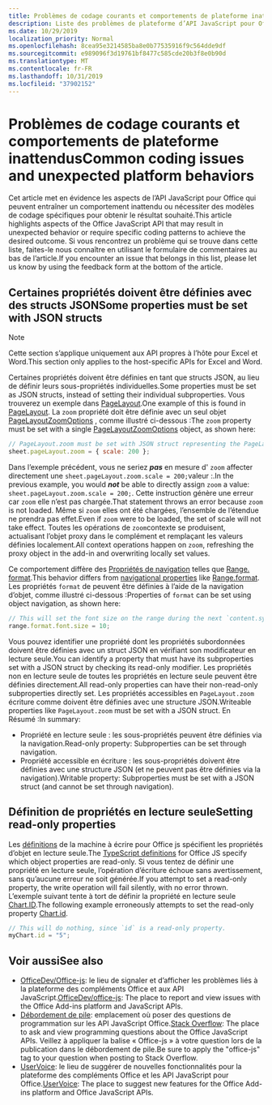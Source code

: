 ```yaml
---
title: Problèmes de codage courants et comportements de plateforme inattendus
description: Liste des problèmes de plateforme d’API JavaScript pour Office fréquemment rencontrés par les développeurs.
ms.date: 10/29/2019
localization_priority: Normal
ms.openlocfilehash: 8cea95e3214585ba8e0b77535916f9c564dde9df
ms.sourcegitcommit: e989096f3d19761bf8477c585cde20b3f8e0b90d
ms.translationtype: MT
ms.contentlocale: fr-FR
ms.lasthandoff: 10/31/2019
ms.locfileid: "37902152"
---
```

# <a name="common-coding-issues-and-unexpected-platform-behaviors"></a><span data-ttu-id="ec385-103">Problèmes de codage courants et comportements de plateforme inattendus</span><span class="sxs-lookup"><span data-stu-id="ec385-103">Common coding issues and unexpected platform behaviors</span></span>

<span data-ttu-id="ec385-104">Cet article met en évidence les aspects de l’API JavaScript pour Office qui peuvent entraîner un comportement inattendu ou nécessiter des modèles de codage spécifiques pour obtenir le résultat souhaité.</span><span class="sxs-lookup"><span data-stu-id="ec385-104">This article highlights aspects of the Office JavaScript API that may result in unexpected behavior or require specific coding patterns to achieve the desired outcome.</span></span> <span data-ttu-id="ec385-105">Si vous rencontrez un problème qui se trouve dans cette liste, faites-le nous connaître en utilisant le formulaire de commentaires au bas de l’article.</span><span class="sxs-lookup"><span data-stu-id="ec385-105">If you encounter an issue that belongs in this list, please let us know by using the feedback form at the bottom of the article.</span></span>

## <a name="some-properties-must-be-set-with-json-structs"></a><span data-ttu-id="ec385-106">Certaines propriétés doivent être définies avec des structs JSON</span><span class="sxs-lookup"><span data-stu-id="ec385-106">Some properties must be set with JSON structs</span></span>

> [!NOTE]
> <span data-ttu-id="ec385-107">Cette section s’applique uniquement aux API propres à l’hôte pour Excel et Word.</span><span class="sxs-lookup"><span data-stu-id="ec385-107">This section only applies to the host-specific APIs for Excel and Word.</span></span>

<span data-ttu-id="ec385-108">Certaines propriétés doivent être définies en tant que structs JSON, au lieu de définir leurs sous-propriétés individuelles.</span><span class="sxs-lookup"><span data-stu-id="ec385-108">Some properties must be set as JSON structs, instead of setting their individual subproperties.</span></span> <span data-ttu-id="ec385-109">Vous trouverez un exemple dans [PageLayout](/javascript/api/excel/excel.pagelayout).</span><span class="sxs-lookup"><span data-stu-id="ec385-109">One example of this is found in [PageLayout](/javascript/api/excel/excel.pagelayout).</span></span> <span data-ttu-id="ec385-110">La `zoom` propriété doit être définie avec un seul objet [PageLayoutZoomOptions](/javascript/api/excel/excel.pagelayoutzoomoptions) , comme illustré ci-dessous :</span><span class="sxs-lookup"><span data-stu-id="ec385-110">The `zoom` property must be set with a single [PageLayoutZoomOptions](/javascript/api/excel/excel.pagelayoutzoomoptions) object, as shown here:</span></span>

```js
// PageLayout.zoom must be set with JSON struct representing the PageLayoutZoomOptions object.
sheet.pageLayout.zoom = { scale: 200 };
```

<span data-ttu-id="ec385-111">Dans l’exemple précédent, vous ne seriez ***pas*** en mesure d' `zoom` affecter directement une `sheet.pageLayout.zoom.scale = 200;`valeur :.</span><span class="sxs-lookup"><span data-stu-id="ec385-111">In the previous example, you would ***not*** be able to directly assign `zoom` a value: `sheet.pageLayout.zoom.scale = 200;`.</span></span> <span data-ttu-id="ec385-112">Cette instruction génère une erreur car `zoom` elle n’est pas chargée.</span><span class="sxs-lookup"><span data-stu-id="ec385-112">That statement throws an error because `zoom` is not loaded.</span></span> <span data-ttu-id="ec385-113">Même si `zoom` elles ont été chargées, l’ensemble de l’étendue ne prendra pas effet.</span><span class="sxs-lookup"><span data-stu-id="ec385-113">Even if `zoom` were to be loaded, the set of scale will not take effect.</span></span> <span data-ttu-id="ec385-114">Toutes les opérations de `zoom`contexte se produisent, actualisant l’objet proxy dans le complément et remplaçant les valeurs définies localement.</span><span class="sxs-lookup"><span data-stu-id="ec385-114">All context operations happen on `zoom`, refreshing the proxy object in the add-in and overwriting locally set values.</span></span>

<span data-ttu-id="ec385-115">Ce comportement diffère des [Propriétés de navigation](../excel/excel-add-ins-advanced-concepts.md#scalar-and-navigation-properties) telles que [Range. format](/javascript/api/excel/excel.range#format).</span><span class="sxs-lookup"><span data-stu-id="ec385-115">This behavior differs from [navigational properties](../excel/excel-add-ins-advanced-concepts.md#scalar-and-navigation-properties) like [Range.format](/javascript/api/excel/excel.range#format).</span></span> <span data-ttu-id="ec385-116">Les propriétés `format` de peuvent être définies à l’aide de la navigation d’objet, comme illustré ci-dessous :</span><span class="sxs-lookup"><span data-stu-id="ec385-116">Properties of `format` can be set using object navigation, as shown here:</span></span>

```js
// This will set the font size on the range during the next `content.sync()`.
range.format.font.size = 10;
```

<span data-ttu-id="ec385-117">Vous pouvez identifier une propriété dont les propriétés subordonnées doivent être définies avec un struct JSON en vérifiant son modificateur en lecture seule.</span><span class="sxs-lookup"><span data-stu-id="ec385-117">You can identify a property that must have its subproperties set with a JSON struct by checking its read-only modifier.</span></span> <span data-ttu-id="ec385-118">Les propriétés non en lecture seule de toutes les propriétés en lecture seule peuvent être définies directement.</span><span class="sxs-lookup"><span data-stu-id="ec385-118">All read-only properties can have their non-read-only subproperties directly set.</span></span> <span data-ttu-id="ec385-119">Les propriétés accessibles en `PageLayout.zoom` écriture comme doivent être définies avec une structure JSON.</span><span class="sxs-lookup"><span data-stu-id="ec385-119">Writeable properties like `PageLayout.zoom` must be set with a JSON struct.</span></span> <span data-ttu-id="ec385-120">En Résumé :</span><span class="sxs-lookup"><span data-stu-id="ec385-120">In summary:</span></span>

- <span data-ttu-id="ec385-121">Propriété en lecture seule : les sous-propriétés peuvent être définies via la navigation.</span><span class="sxs-lookup"><span data-stu-id="ec385-121">Read-only property: Subproperties can be set through navigation.</span></span>
- <span data-ttu-id="ec385-122">Propriété accessible en écriture : les sous-propriétés doivent être définies avec une structure JSON (et ne peuvent pas être définies via la navigation).</span><span class="sxs-lookup"><span data-stu-id="ec385-122">Writable property: Subproperties must be set with a JSON struct (and cannot be set through navigation).</span></span>

## <a name="setting-read-only-properties"></a><span data-ttu-id="ec385-123">Définition de propriétés en lecture seule</span><span class="sxs-lookup"><span data-stu-id="ec385-123">Setting read-only properties</span></span>

<span data-ttu-id="ec385-124">Les [définitions](/referencing-the-javascript-api-for-office-library-from-its-cdn.md) de la machine à écrire pour Office js spécifient les propriétés d’objet en lecture seule.</span><span class="sxs-lookup"><span data-stu-id="ec385-124">The [TypeScript definitions](/referencing-the-javascript-api-for-office-library-from-its-cdn.md) for Office JS specify which object properties are read-only.</span></span> <span data-ttu-id="ec385-125">Si vous tentez de définir une propriété en lecture seule, l’opération d’écriture échoue sans avertissement, sans qu’aucune erreur ne soit générée.</span><span class="sxs-lookup"><span data-stu-id="ec385-125">If you attempt to set a read-only property, the write operation will fail silently, with no error thrown.</span></span> <span data-ttu-id="ec385-126">L’exemple suivant tente à tort de définir la propriété en lecture seule [Chart.ID](/javascript/api/excel/excel.chart#id).</span><span class="sxs-lookup"><span data-stu-id="ec385-126">The following example erroneously attempts to set the read-only property [Chart.id](/javascript/api/excel/excel.chart#id).</span></span>

```js
// This will do nothing, since `id` is a read-only property.
myChart.id = "5";
```

## <a name="see-also"></a><span data-ttu-id="ec385-127">Voir aussi</span><span class="sxs-lookup"><span data-stu-id="ec385-127">See also</span></span>

- <span data-ttu-id="ec385-128">[OfficeDev/Office-js](https://github.com/OfficeDev/office-js/issues): le lieu de signaler et d’afficher les problèmes liés à la plateforme des compléments Office et aux API JavaScript.</span><span class="sxs-lookup"><span data-stu-id="ec385-128">[OfficeDev/office-js](https://github.com/OfficeDev/office-js/issues): The place to report and view issues with the Office Add-ins platform and JavaScript APIs.</span></span>
- <span data-ttu-id="ec385-129">[Débordement de pile](https://stackoverflow.com/questions/tagged/office-js): emplacement où poser des questions de programmation sur les API JavaScript Office.</span><span class="sxs-lookup"><span data-stu-id="ec385-129">[Stack Overflow](https://stackoverflow.com/questions/tagged/office-js): The place to ask and view programming questions about the Office JavaScript APIs.</span></span> <span data-ttu-id="ec385-130">Veillez à appliquer la balise « Office-js » à votre question lors de la publication dans le débordement de pile.</span><span class="sxs-lookup"><span data-stu-id="ec385-130">Be sure to apply the "office-js" tag to your question when posting to Stack Overflow.</span></span>
- <span data-ttu-id="ec385-131">[UserVoice](https://officespdev.uservoice.com/): le lieu de suggérer de nouvelles fonctionnalités pour la plateforme des compléments Office et les API JavaScript pour Office.</span><span class="sxs-lookup"><span data-stu-id="ec385-131">[UserVoice](https://officespdev.uservoice.com/): The place to suggest new features for the Office Add-ins platform and Office JavaScript APIs.</span></span>
